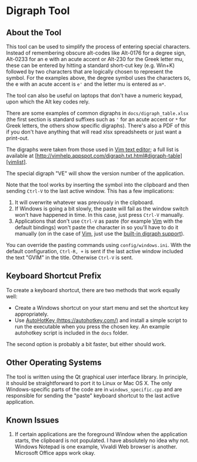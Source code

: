 # Digraph Tool

## About the Tool

This tool can be used to simplify the process of entering special characters.
Instead of remembering obscure alt-codes like Alt-0176 for a degree sign,
Alt-0233 for an e with an acute accent or Alt-230 for the Greek letter mu,
these can be entered by hitting a standard short-cut key (e.g. Win+K) followed
by two characters that are logically chosen to represent the symbol.  For the
examples above, the degree symbol uses the characters `DG`, the e with an
acute accent is `e'` and the letter mu is entered as `m*`.

The tool can also be useful on laptops that don't have a numeric keypad, upon
which the Alt key codes rely.

There are some examples of common digraphs in `docs/digraph_table.xlsx` (the
first section is standard suffixes such as `'` for an acute accent or `*` for
Greek letters, the others show specific digraphs).  There's also a PDF of this
if you don't have anything that will read xlsx spreadsheets or just want a
print-out.

The digraphs were taken from those used in [Vim text editor][vim]; a full list
is available at [http://vimhelp.appspot.com/digraph.txt.html#digraph-table][vimlist].

The special digraph "VE" will show the version number of the application.

Note that the tool works by inserting the symbol into the clipboard and then
sending `Ctrl-V` to the last active window.  This has a few implications:

1. It will overwrite whatever was previously in the clipboard.
2. If Windows is going a bit slowly, the paste will fail as the window switch
   won't have happened in time.  In this case, just press `Ctrl-V` manually.
3. Applications that don't use `Ctrl-V` as paste (for example [Vim][vim] with
   the default bindings) won't paste the character in so you'll have to do it
   manually (on in the case of [Vim][vim], just use the [built-in digraph
   support][vimdig]).

You can override the pasting commands using `config/windows.ini`.  With the
default configuration, `Ctrl-R, +` is sent if the last active window included
the text "GVIM" in the title.  Otherwise `Ctrl-V` is sent.

## Keyboard Shortcut Prefix

To create a keyboard shortcut, there are two methods that work equally well:

* Create a Windows shortcut on your start menu and set the shortcut key appropriately.
* Use [AutoHotKey (https://autohotkey.com/)][autohotkey] and install a simple
  script to run the executable when you press the chosen key.  An example autohotkey
  script is included in the `docs` folder.

The second option is probably a bit faster, but either should work.

## Other Operating Systems

The tool is written using the Qt graphical user interface library.  In principle, it
should be straightforward to port it to Linux or Mac OS X.  The only Windows-specific
parts of the code are in `windows_specific.cpp` and are responsible for sending the
"paste" keyboard shortcut to the last active application.

## Known Issues

1. If certain applications are the foreground Window when the application starts, the
   clipboard is not populated.  I have absolutely no idea why not.  Windows Notepad is one
   example, Vivaldi Web browser is another.  Microsoft Office apps work okay.

[autohotkey]: https://autohotkey.com/
[vimlist]: http://vimhelp.appspot.com/digraph.txt.html#digraph-table
[vimdig]: http://vimhelp.appspot.com/digraph.txt.html#digraphs-use
[vim]: http://www.vim.org


<!-- vim: set ft=markdown tw=90 : -->
